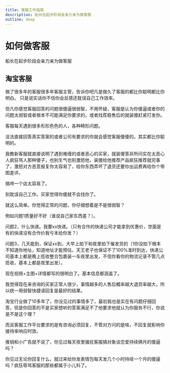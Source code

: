 ```yaml
---
title: 客服工作指南
description: 船长在起步阶段会亲力亲为做客服
outline: deep
---
```

# 如何做客服

船长在起步阶段会亲力亲为做客服

## 淘宝客服

做了很多年的客服很多年客服主管，告诉你吧凡是做久了客服的都比你聪明都比你明白。
只是说实话你不信你会反感还耽误自己工作效率。

但凡你感觉客服回答的问题很傻逼很弱智，不用怀疑，客服是认为你傻逼或者你的问题太弱智或者根本不可能满足你要求的，或者找茬稳售后的就装傻赶紧打发你。

客服每天遇到很多形形色色的人，各种畸形问题。

没法直接回答真实答案的或者公司有要求的你就会感觉客服傻傻的。其实都比你聪明的。

我教新客服就直接说明了遇到难缠的或者恶心的买家，就装傻答非所问实在太恶心人疯狂骂人那种傻子，也别生气也别激怒他，装傻给他推荐产品疯狂推荐就完事了，激怒对方恶意报复你太容易了，给你东西弄坏了退货还要你出运费再给你个带图差评。

搞垮一个店太容易了。

别耽误自己工作。买家觉得你傻就不会找你了。

就这么简单。你觉得正常的问题，你仔细想着是不是很弱智？

例如问题1质量好不好（谁说自己家东西差？）。

问题2，什么快递。我要xx快递。（只有合作的快递公司才能拿到优惠价，世面是有的快递没有合作价我亏本给你发？）

问题3，几天能到，保证xx到，大早上拍下和夜里拍下催发货的（1你没拍下根本不知道你地址，知道地址才能预估，天王老子也保证不了100%准时到达，快递公司基本上都是晚上揽收整合包裹装一车夜里出发，不信你看你的物流记录不管几点揽收，基本上都是夜里出发）。

现在视频+主图+详情都写的很明白了。基本信息都涵盖了。

我觉得现在来咨询的买家正常人很少，事情越多的人售后概率越大退货率越大，所以统一用弱智快捷语回复是最好的结果。

淘宝行业做了10多年了，你没见过的事情多了，最初我也是实在有问题仔细回答，但是你回答的不是买家想听的答案满足不了他要求他就认为你服务不行，你说是不是这个理？

而且客服工作平台要求的是有咨询必须回复，不管对方问的是啥，不回复就影响你接待率响应时效。

推销和小广告就不说了，你见过每天夜里骚扰客服搞对象谈恋爱持续俩月的傻逼吗？

你见过无论你回复什么，就过来给你发表情包每天发几个小时持续一个月的傻逼吗？疯狂辱骂客服的那些都属于小儿科了。

<ReferenceSource
:sources="[
{
title: '淘宝客服怎么这么低劣？',
link: 'https://www.zhihu.com/question/625106968/answer/3271754383',
site: '知乎',
author: '王杰',
date: '2023-11-05',
category: '问答'
}
]"
/>
